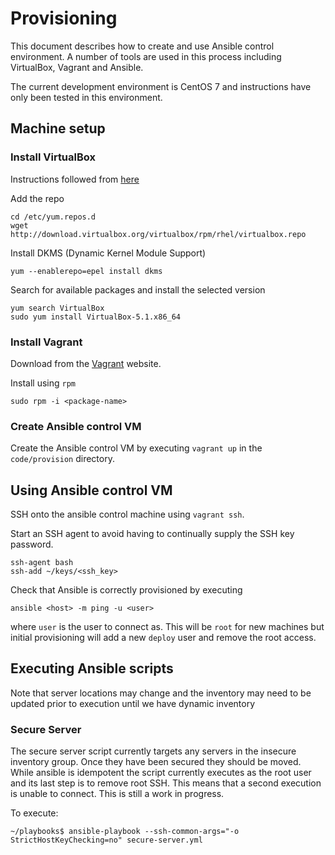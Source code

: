 # Provisioning

This document describes how to create and use Ansible control environment. A number of tools are used in this process including VirtualBox, Vagrant and Ansible.

The current development environment is CentOS 7 and instructions have only been tested in this environment.

## Machine setup

### Install VirtualBox

Instructions followed from [here](https://wiki.centos.org/HowTos/Virtualization/VirtualBox)

Add the repo

```
cd /etc/yum.repos.d
wget http://download.virtualbox.org/virtualbox/rpm/rhel/virtualbox.repo
```

Install DKMS (Dynamic Kernel Module Support)

```
yum --enablerepo=epel install dkms
```

Search for available packages and install the selected version

```
yum search VirtualBox
sudo yum install VirtualBox-5.1.x86_64
```

### Install Vagrant

Download from the [Vagrant](https://www.vagrantup.com/downloads.html) website.

Install using ```rpm```

```
sudo rpm -i <package-name>
```

### Create Ansible control VM

Create the Ansible control VM by executing ```vagrant up``` in the ```code/provision``` directory.

## Using Ansible control VM

SSH onto the ansible control machine using ```vagrant ssh```.

Start an SSH agent to avoid having to continually supply the SSH key password.

```
ssh-agent bash
ssh-add ~/keys/<ssh_key>
```

Check that Ansible is correctly provisioned by executing

```
ansible <host> -m ping -u <user>
```

where ```user``` is the user to connect as. This will be ```root``` for new machines but initial provisioning will add a new ```deploy``` user and remove the root access.

## Executing Ansible scripts

Note that server locations may change and the inventory may need to be updated prior to execution until we have dynamic inventory

### Secure Server

The secure server script currently targets any servers in the insecure inventory group. Once they have been secured they should be moved. While ansible is idempotent the script currently executes as the root user and its last step is to remove root SSH. This means that a second execution is unable to connect. This is still a work in progress.

To execute:

```
~/playbooks$ ansible-playbook --ssh-common-args="-o StrictHostKeyChecking=no" secure-server.yml
```